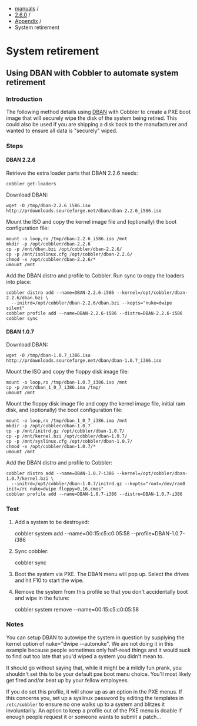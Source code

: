 
<!-- begin content -->

<div id="wrap" class="container">
 <div class="row">
  <div class="span8">
<ul class="breadcrumb"><li><a href="/manuals">manuals</a> <span class="divider">/</span></li><li><a href="/manuals/2.6.0">2.6.0</a> <span class="divider">/</span></li><li><a href="/manuals/2.6.0/Appendix">Appendix</a> <span class="divider">/</span></li><li class="active">System retirement</li></ul>
   <h1>System retirement</h1>
<h2>Using DBAN with Cobbler to automate system retirement</h2>

<h3>Introduction</h3>

<p>The following method details using <a href="http://dban.sourceforge.net/">DBAN</a> with Cobbler to create a PXE boot image that will securely wipe the disk of the system being retired. This could also be used if you are shipping a disk back to the manufacturer and wanted to ensure all data is "securely" wiped.</p>

<h3>Steps</h3>

<h4>DBAN 2.2.6</h4>

<p>Retrieve the extra loader parts that DBAN 2.2.6 needs:</p>

<pre><code>cobbler get-loaders
</code></pre>

<p>Download DBAN:</p>

<pre><code>wget -O /tmp/dban-2.2.6_i586.iso http://prdownloads.sourceforge.net/dban/dban-2.2.6_i586.iso
</code></pre>

<p>Mount the ISO and copy the kernel image file and (optionally) the boot configuration file:</p>

<pre><code>mount -o loop,ro /tmp/dban-2.2.6_i586.iso /mnt
mkdir -p /opt/cobbler/dban-2.2.6
cp -p /mnt/dban.bzi /opt/cobbler/dban-2.2.6/
cp -p /mnt/isolinux.cfg /opt/cobbler/dban-2.2.6/
chmod -x /opt/cobbler/dban-2.2.6/*
umount /mnt
</code></pre>

<p>Add the DBAN distro and profile to Cobbler.  Run sync to copy the loaders into place:</p>

<pre><code>cobbler distro add --name=DBAN-2.2.6-i586 --kernel=/opt/cobbler/dban-2.2.6/dban.bzi \
  --initrd=/opt/cobbler/dban-2.2.6/dban.bzi --kopts="nuke=dwipe silent"
cobbler profile add --name=DBAN-2.2.6-i586 --distro=DBAN-2.2.6-i586
cobbler sync
</code></pre>

<h4>DBAN 1.0.7</h4>

<p>Download DBAN:</p>

<pre><code>wget -O /tmp/dban-1.0.7_i386.iso http://prdownloads.sourceforge.net/dban/dban-1.0.7_i386.iso
</code></pre>

<p>Mount the ISO and copy the floppy disk image file:</p>

<pre><code>mount -o loop,ro /tmp/dban-1.0.7_i386.iso /mnt
cp -p /mnt/dban_1_0_7_i386.ima /tmp/
umount /mnt
</code></pre>

<p>Mount the floppy disk image file and copy the kernel image file, initial ram disk, and (optionally) the boot configuration file:</p>

<pre><code>mount -o loop,ro /tmp/dban_1_0_7_i386.ima /mnt
mkdir -p /opt/cobbler/dban-1.0.7
cp -p /mnt/initrd.gz /opt/cobbler/dban-1.0.7/
cp -p /mnt/kernel.bzi /opt/cobbler/dban-1.0.7/
cp -p /mnt/syslinux.cfg /opt/cobbler/dban-1.0.7/
chmod -x /opt/cobbler/dban-1.0.7/*
umount /mnt
</code></pre>

<p>Add the DBAN distro and profile to Cobbler:</p>

<pre><code>cobbler distro add --name=DBAN-1.0.7-i386 --kernel=/opt/cobbler/dban-1.0.7/kernel.bzi \
  --initrd=/opt/cobbler/dban-1.0.7/initrd.gz --kopts="root=/dev/ram0 init=/rc nuke=dwipe floppy=0,16,cmos"
cobbler profile add --name=DBAN-1.0.7-i386 --distro=DBAN-1.0.7-i386
</code></pre>

<h3>Test</h3>

<ol>
<li><p>Add a system to be destroyed:</p>

<p> cobbler system add --name=00:15:c5:c0:05:58 --profile=DBAN-1.0.7-i386</p></li>
<li><p>Sync cobbler:</p>

<p> cobbler sync</p></li>
<li><p>Boot the system via PXE. The DBAN menu will pop up. Select the drives and hit F10 to start the wipe.</p></li>
<li><p>Remove the system from this profile so that you don't accidentally boot and wipe in the future:</p>

<p> cobbler system remove --name=00:15:c5:c0:05:58</p></li>
</ol>


<h3>Notes</h3>

<p>You can setup DBAN to autowipe the system in question by supplying the kernel option of nuke="dwipe --autonuke". We are not doing it in this example because people sometimes only half-read things and it would suck to find out too late that you'd wiped a system you didn't mean to.</p>

<p>It should go without saying that, while it might be a mildly fun prank, you shouldn't set this to be your default pxe boot menu choice. You'll most likely get fired and/or beat up by your fellow employees.</p>

<p>If you do set this profile, it will show up as an option in the PXE menus. If this concerns you, set up a syslinux password by editing the templates in <code>/etc/cobbler</code> to ensure no one walks up to a system and blitzes it involuntarily. An option to keep a profile out of the PXE menu is doable if enough people request it or someone wants to submit a patch...</p>
